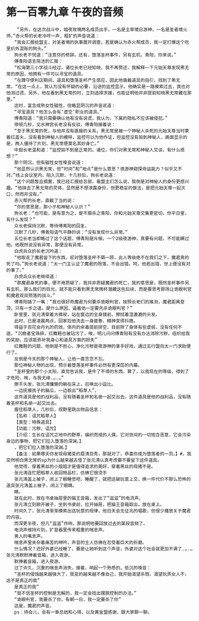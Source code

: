 # 第一百零九章 午夜的音频
        “另外，在这次战斗中，暗夜玫瑰两名成员出手，一名是主宰境日游神，一名是圣者境火师。”赤火帮的长老冷哼一声，粗犷的声音说道：
       “我会汇报给盟主，对圣者境的执事展开调查，若是确认为赤火帮成员，我一定打爆这个吃里扒外混账的狗头。”
       狗长老不悦道：“注意你的修辞。还有，堕落圣杯事件，另有玄机，青阳，你来说。”
       傅青阳语言简洁的汇报：
       “松海第三小学战斗经过，诸位长老已经知晓，我不再赘述，我解释一下元始天尊发现黑无常的原因，他拥有一件可以寻宝的道具。
       “在蹲守便利店期间，道具和堕落圣杯产生感应，因此他循着道具的指引，找到了黑无常。“在这一点上，我认为没有怀疑的必要，沿途的监控显示，他确实是一路摸索过去，我也对他测过谎，另外，他在看到黑无常的时，立刻选择求援，也能证明他并非提前知晓黑无常藏在那里。”
       这时，富含成熟女性磁性，但略显阴沉的声音说道：
       “寻宝道具？他怎么会有‘虚空’职业的道具。”
       傅青阳道：“我只需要确认他有没有说谎，我认为，下属的隐私不应该被侵犯。”
       停顿几秒，见水神宫长老没有反驳，傅青阳接着说：
       “至于黑无常的死，与他并没有直接的关系，黑无常是被一个神秘人杀死的元始天尊当时蒙着红盖头，没有看到神秘人的模样，监控可以为他作证，但监控没有拍到神秘人，画面显示的是，两人僵持了片刻，黑无常便莫名其妙身亡。”
       中庭长老温和道：“监控拍不到是正常的。诸位，你们对黑无常和神秘人交谈，有什么感想？”
       那个阴沉，但有磁性女性嗓音说道：
       “他显然认识黑无常，但“时间”和“地点”是什么意思？夜游神窥探命运能力？似乎又不对。”线上会议室内，陷入沉默，十几秒后，狗长老说道：
       “这个问题暂且搁置，我已经汇报给总部，看盟主们怎么说，我倒是对神秘人的身份更感兴趣。“他抹去了黑无常的灵体，显然是不想泄露身份，但更稳妥的做法，是把元始天尊一起灭口，然而并没有。”
       赤火帮的长老，直截了当的说：
       “你的意思是，那小子和神秘人认识？”
       狗长老：“也可能，是有意为之，是不屑杀之青阳，你和元始天尊交集更密切，你平日里，有什么发现？”
       众长老保持沉默，等待傅青阳的回复。
       沉默了几秒，傅青阳语气平静的说：“没有发现什么异常。”
       五位长老当即略过了这个话题，傅青阳是斥候，一个2级夜游神，真要有问题，不可能瞒过他。他既然说没有异常，那便没有异常。
       白虎兵众的长老沉吟道：
       “他取走了魔君留下的东西，却对堕落圣杯不屑一顾，此人等级绝不在我们之下，魔君真的死了吗。”狗长老说道：“太一门主认证了魔君的殒落，不会出错。呵，他若出错，世上便没有对的事了。”
       白虎兵众长老继续道：
       “那魔君身死的事，便不用质疑了，我并非质疑魔君的死亡，我的意思是，既然圣杯事件另有玄机，那么我们的目光，就不能只看到黑无常携杯潜藏这些后续，而是要思考那场让诡眼判官和魔君双双殒落的战斗。”
       傅青阳插了一嘴：“我也很好奇魔君为何要杀诡眼判官，按照长老们的推测，魔君距离登顶，只有一步之遥。是什么原因，逼着他一定要先杀诡眼判官？”
       卧室里，张元清穿着大裤衩，站在窗边的全身镜前，擦拭着湿漉漉的头发。
       此时，已是凌晨两点，回家后他洗去一身疲惫，精神变得抖擞。
       得益于百花会丹丸的药效，体内的余毒提前排空，目前除了身体有些虚弱，没有任何不适。“沉稳者宝珠碎，红舞鞋也被玷污了，唉，明儿问问傅青阳有没有办法消除污秽。组织给我的奖励，应该能弥补我身心和道具方面的损失”
       红舞鞋的问题，他倒是不担心，净化污秽是夜游神的拿手好戏，通过五行盟向太一门求助便行了。
       反倒是今天的那个神秘人，让他一直念念不忘。
       那位神秘人物的出现，预示着堕落圣杯事件必然有更深层的内幕。
       “圣杯里的那个小太阳，直觉告诉我，是件了不得的东西，算了，以我现在的等级，得到了才危险，唉，与我无缘.….…”
       擦干头发，张元清慵懒的躺在床上，召唤出小逗比。
       一边抚摸孩子的脑瓜，一边取出“稻草人”。
       这件道具是他的战利品，没有随着圣杯和名册一起交出去。这件道具是他的战利品，没有随着圣杯和名册一起交出去。
       握住稻草人，几秒后，视野里跳出物品信息：
       【名称：诅咒稻草人】
       【类型：特殊道具】
       【功能：污秽、诅咒】
       【介绍：生长在诅咒之地中的野草，编织而成的人偶，它对世间的一切饱含恶意，它会污染身边的事物，把它们拉入堕落的深渊。】
       ，把它们拉入堕落的深渊。】
       【备注：如果哪天你发现母猪变的眉清目秀，那就对了，恭喜你成为堕落者的一员。】#，我突然明白黑无常的xp为什么越来越古怪了张元清认真考虑要不要留下这件道具。
       他觉得，穿着黑丝的小姐姐才是值得追求的美好，穿着黑丝的母猪不是。
       张元清连忙把稻草人收回物品栏，仿佛它很烫手
       张元清盖上被子，闭上了眼睡觉吧，睡醒了，就把这破玩意上交，换一件代价不那么恐怖的道具张元清盖上被子，闭上了眼睛。
       睛。
       就在此时，放在书桌抽屉里的猫王音箱，发出了“滋滋”的电流声。
       张元清立刻掀开被子，坐到书桌前，拉开抽屉，把猫王音箱取出，放在桌上。
       时间久了，张元清渐渐摸索出这玩意的规律，他白天会无征兆的唱歌，但很少播放关于魔君的内容。
       而深更半夜，但凡“滋滋”作响，那说明他要回放过去的某段音频了。
       电流声维持片刻，扩音器里传来粗重的喘息声。
       男人的嘴息声。
       喘息声里夹杂着痛苦的呻吟，声音的主人仿佛在忍受着巨大的折磨。
       什么情况？还好外婆已经睡了，要是让她听到这个声音，外婆对这个社会就更加不满了.….…张元清默默捧着音箱，进入夜游。
       默捧着音箱，进入夜游。
       过了许久，沉重的喘息声消失，接着，响起一个熟悉的，低沉的嗓音：
       “圣杯的侵蚀越来越强大了，我变的越来越不像自己，我开始渴望杀戮，渴望玩弄女人不，这不是真正的我”
       是真正的我”
       “我不信圣杯的控制是无解的，我一定会找出摆脱控制的办法。”
       “诡眼判官，我要杀了你，有朝一日，我一定要杀了你”
       这是，魔君的声音。
       ps：待会儿，会有一章总结和心得，以及黄金盟感谢，跟大家聊一聊。